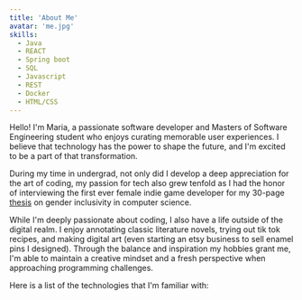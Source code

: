 ```yaml
---
title: 'About Me'
avatar: 'me.jpg'
skills:
  - Java
  - REACT
  - Spring boot
  - SQL
  - Javascript
  - REST
  - Docker
  - HTML/CSS
---
```


Hello! I'm Maria, a passionate software developer and Masters of Software Engineering student who enjoys curating memorable user experiences. I believe that technology has the power to shape the future, and I'm excited to be a part of that transformation.

During my time in undergrad, not only did I develop a deep appreciation for the art of coding, my passion for tech also grew tenfold as I had the honor of interviewing the first ever female indie game developer for my 30-page [thesis](https://docs.google.com/document/d/1l9t4hQddbhO9pzIJN3fqM3GdwJbgPanrc3JJY5Ep9oY/edit?usp=sharing) on gender inclusivity in computer science.

While I'm deeply passionate about coding, I also have a life outside of the digital realm. I enjoy annotating classic literature novels, trying out tik tok recipes, and making digital art (even starting an etsy business to sell enamel pins I designed). Through the balance and inspiration my hobbies grant me, I'm able to maintain a creative mindset and a fresh perspective when approaching programming challenges.

Here is a list of the technologies that I'm familiar with: